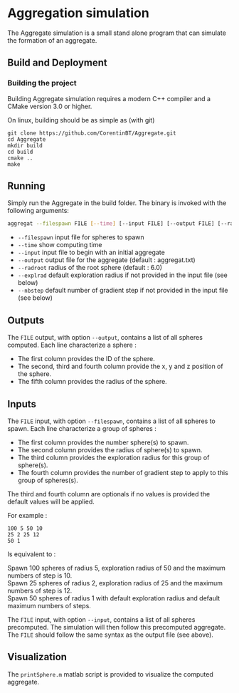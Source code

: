 # Aggregation simulation

The Aggregate simulation is a small stand alone program that can
simulate the formation of an aggregate.

## Build and Deployment

### Building the project

Building Aggregate simulation requires a modern C++ compiler and a CMake version 3.0 or
higher.

On linux, building should be as simple as (with git)

    git clone https://github.com/CorentinBT/Aggregate.git
    cd Aggregate
    mkdir build
    cd build
    cmake ..
    make

## Running

Simply run the Aggregate in the build folder. The binary is invoked with the following arguments:

```sh
aggregat --filespawn FILE [--time] [--input FILE] [--output FILE] [--radroot RADIUS]
```

* `--filespawn` input file for spheres to spawn
* `--time` show computing time
* `--input` input file to begin with an initial aggregate
* `--output` output file for the aggregate (default : aggregat.txt)
* `--radroot` radius of the root sphere (default : 6.0)
* `--explrad` default exploration radius if not provided in the input file (see below)
* `--nbstep` default number of gradient step if not provided in the input file (see below)

## Outputs

The `FILE` output, with option `--output`, contains a list of all spheres computed.
Each line characterize a sphere :

* The first column provides the ID of the sphere.
* The second, third and fourth column provide the x, y and z position of the sphere.
* The fifth column provides the radius of the sphere.

## Inputs

The `FILE` input, with option `--filespawn`, contains a list of all spheres to spawn.
Each line characterize a group of spheres :

* The first column provides the number sphere(s) to spawn.
* The second column provides the radius of sphere(s) to spawn.
* The third column provides the exploration radius for this group of sphere(s).
* The fourth column provides the number of gradient step to apply to this group of spheres(s).

The third and fourth column are optionals if no values is provided the default values will be applied.

For example :
```
100 5 50 10
25 2 25 12
50 1
```
Is equivalent to :

Spawn 100 spheres of radius 5, exploration radius of 50 and the maximum numbers of step is 10.  
Spawn 25 spheres of radius 2, exploration radius of 25 and the maximum numbers of step is 12.  
Spawn 50 spheres of radius 1 with default exploration radius and default maximum numbers of steps.  


The `FILE` input, with option `--input`, contains a list of all spheres precomputed.
The simulation will then follow this precomputed aggregate. The `FILE` should follow the
same syntax as the output file (see above).

## Visualization

The `printSphere.m` matlab script is provided to visualize the computed aggregate.  